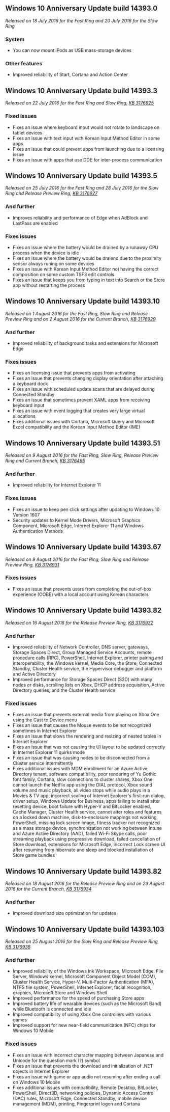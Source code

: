 ## Windows 10 Anniversary Update build 14393.0
_Released on 18 July 2016 for the Fast Ring and 20 July 2016 for the Slow Ring_

### System
- You can now mount iPods as USB mass-storage devices

### Other features
- Improved reliability of Start, Cortana and Action Center

## Windows 10 Anniversary Update build 14393.3
_Released on 22 July 2016 for the Fast Ring and Slow Ring, [KB 3176925](https://support.microsoft.com/?kbid=3176925)_

### Fixed issues
- Fixes an issue where keyboard input would not rotate to landscape on tablet devices
- Fixes an issue with text input with Korean Input Method Editor in some apps
- Fixes an issue that could prevent apps from launching due to a licensing issue
- Fixes an issue with apps that use DDE for inter-process communication

## Windows 10 Anniversary Update build 14393.5
_Released on 25 July 2016 for the Fast Ring and 28 July 2016 for the Slow Ring and Release Preview Ring, [KB 3176927](https://support.microsoft.com/?kbid=3176927)_

### And further
- Improves reliability and performance of Edge when AdBlock and LastPass are enabled

### Fixes issues
- Fixes an issue where the battery would be drained by a runaway CPU process when the device is idle
- Fixes an issue where the battery would be draiend due to the proximity sensor always runing on some devices
- Fixes an issue with Korean Input Method Editor not having the correct composition on some custom TSF3 edit controls
- Fixes an issue that keeps you from typing in text into Search or the Store app without restarting the process

## Windows 10 Anniversary Update build 14393.10
_Released on 1 August 2016 for the Fast Ring, Slow Ring and Release Preview Ring and on 2 August 2016 for the Current Branch, [KB 3176929](https://support.microsoft.com/?kbid=3176929)_

### And further
- Improved reliability of background tasks and extensions for Microsoft Edge

### Fixes issues
- Fixes an licensing issue that prevents apps from activating
- Fixes an issue that prevents changing display orientation after attaching a keyboard dock
- Fixes an issue with scheduled update scans that are delayed during Connected Standby
- Fixes an issue that sometimes prevent XAML apps from receiving keyboard input
- Fixes an issue with event logging that creates very large virtual allocations
- Fixes additional issues with Cortana, Microsoft Query and Microsoft Excel compatibility and the Korean Input Method Editor (IME)

## Windows 10 Anniversary Update build 14393.51
_Released on 9 August 2016 for the Fast Ring, Slow Ring, Release Preview Ring and Current Branch, [KB 3176495](https://support.microsoft.com/?kbid=3176495)_

### And further
- Improved reliability for Internet Explorer 11

### Fixes issues
- Fixes an issue to keep pen click settings after updating to Windows 10 Version 1607
- Security updates to Kernel Mode Drivers, Microsoft Graphics Component, Microsoft Edge, Internet Explorer 11 and Windows Authentication Methods

## Windows 10 Anniversary Update build 14393.67
_Released on 9 August 2016 for the Fast Ring, Slow Ring and Release Preview Ring, [KB 3176931](https://support.microsoft.com/?kbid=3176931)_

### Fixes issues
- Fixes an issue that prevents users from completing the out-of-box experience (OOBE) with a local account using Korean characters

## Windows 10 Anniversary Update build 14393.82
_Released on 16 August 2016 for the Release Preview Ring, [KB 3176932](https://support.microsoft.com/?kbid=3176932)_

### And further
- Improved reliability of Network Controller, DNS server, gateways, Storage Spaces Direct, Group Managed Service Accounts, remote procedure calls (RPC), PowerShell, Internet Explorer, printer pairing and interoperability, the Windows kernel, Media Core, the Store, Connected Standby, Cluster Health service, the Hypervisor debugger and platform and Active Directory
- Improved performance for Storage Spaces Direct (S2D) with many nodes or disks, scrolling lists on Xbox, DHCP address acquisition, Active Directory queries, and the Cluster Health service

### Fixed issues
- Fixes an issue that prevents external media from playing on Xbox One using the Cast to Device menu
- Fixes an issue that causes the Mouse events to be not recognized sometimes in Internet Explorer
- Fixes an issue that slows the rendering and resizing of nested tables in Internet Explorer
- Fixes an issue that was not causing the UI layout to be updated correctly in Internet Explorer 11 quirks mode
- Fixes an issue that was causing nodes to be disconnected from a Cluster service intermittently
- Fixes additional issues with MDM enrollment for an Azure Active Directory tenant, software compatibility, poor rendering of Yu Gothic font family, Cortana, slow connections to cluster shares, Xbox One cannot launch the Netflix app using the DIAL protocol, Xbox sound volume and music playback, all video stops while audio plays in a Movies & TV app, incorrect scaling of Internet Explorer's first-run dialog, driver setup, Windows Update for Business, apps failing to install after resetting device, boot failure with Hyper-V and BitLocker enabled, Cache Manager, Cluster Health service, cannot alter roles and features on a locked down machine, disk-to-enclosure mappings not working, PowerShell, missing lock screen image, fitness tracker not recognized as a mass storage device, synchronization not working between Intune and Azure Active Directory (AAD), failed Wi-Fi Skype calls, poor streaming playback using progressive download, failed cancellation of Store download, extensions for Microsoft Edge, incorrect Lock screen UI after resuming from hibernate and sleep and blocked installation of Store game bundles

## Windows 10 Anniversary Update build 14393.82
_Released on 18 August 2016 for the Release Preview Ring and on 23 August 2016 for the Current Branch, [KB 3176934](https://support.microsoft.com/?kbid=3176934)_

### And further
- Improved download size optimization for updates

## Windows 10 Anniversary Update build 14393.103
_Released on 25 August 2016 for the Slow Ring and Release Preview Ring, [KB 3176938](https://support.microsoft.com/?kbid=3176938)_

### And further
- Improved reliability of the Windows Ink Workspace, Microsoft Edge, File Server, Windows kernel, Microsoft Component Object Model (COM), Cluster Health Service, Hyper-V, Multi-Factor Authentication (MFA), NTFS file system, PowerShell, Internet Explorer, facial recognition, graphics, Microsoft Store and Windows Shell
- Improved performance for the speed of purchasing Store apps
- Improved battery life of wearable devices (such as the Microsoft Band) while Bluetooth is connected and idle
- Improved compatibility of using Xbox One controllers with various games
- Improved support for new near-field communication (NFC) chips for Windows 10 Mobile

### Fixed issues
- Fixes an issue with incorrect character mapping between Japanese and Unicode for the question mark (?) symbol
- Fixes an issue that prevents the download and initialization of .NET objects in Internet Explorer
- Fixes an issue with game or app audio not resuming after ending a call on Windows 10 Mobile
- Fixes additional issues with compatibility, Remote Desktop, BitLocker, PowerShell, Direct3D, networking policies, Dynamic Access Control (DAC) rules, Microsoft Edge, Connected Standby, mobile device management (MDM), printing, Fingerprint logon and Cortana